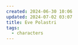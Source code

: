 ```yaml
---
created: 2024-06-30 10:06
updated: 2024-07-02 03:07
title: Eve Polastri
tags:
  - characters
---
```

